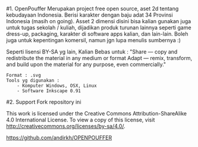 #1. OpenPouffer
Merupakan project free open source, aset 2d tentang kebudayaan Indonesia. Berisi karakter dengan baju adat 34 Provinsi Indonesia (masih on going). Asset 2 dimensi disini bisa kalian gunakan juga untuk tugas sekolah / kuliah, dijadikan produk turunan lainnya seperti game dress-up, packaging, karakter di software apps kalian, dan lain-lain. Boleh juga untuk kepentingan komersil, namun jgn lupa menulis sumbernya :)

Seperti lisensi BY-SA yg lain, Kalian Bebas untuk :
"Share — copy and redistribute the material in any medium or format
Adapt — remix, transform, and build upon the material
for any purpose, even commercially."

	Format : .svg
	Tools yg digunakan :
		- Komputer Windows, OSX, Linux
		- Software Inkscape 0.91

#2. Support
Fork repository ini

This work is licensed under the Creative Commons Attribution-ShareAlike 4.0 International License. To view a copy of this license, visit http://creativecommons.org/licenses/by-sa/4.0/.

https://github.com/andirkh/OPENPOUFFER





